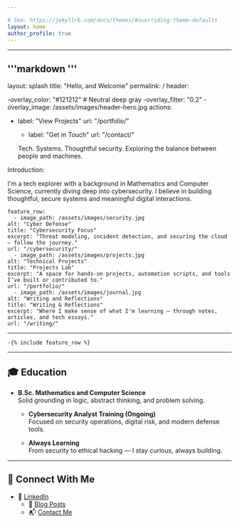 ```yaml
---

# See: https://jekyllrb.com/docs/themes/#overriding-theme-defaults
layout: home
author_profile: true
---
```

---
'''markdown '''
---

layout: splash
    title: "Hello, and Welcome"
    permalink: /
header:

-overlay_color: "#121212"  # Neutral deep gray
      -overlay_filter: "0.2"
      -overlay_image: /assets/images/header-hero.jpg
  actions:
  
 - label: "View Projects"
      url: "/portfolio/"
    - label: "Get in Touch"
      url: "/contact/"
      
     Tech. Systems. Thoughtful security. Exploring the balance between people and machines.
   
Introduction:

I'm a tech explorer with a background in Mathematics and Computer Science, currently diving deep into cybersecurity. I believe in building thoughtful, secure systems and meaningful digital interactions.

    feature_row:
      - image_path: /assets/images/security.jpg
    alt: "Cyber Defense"
    title: "Cybersecurity Focus"
    excerpt: "Threat modeling, incident detection, and securing the cloud — follow the journey."
    url: "/cybersecurity/"
      - image_path: /assets/images/projects.jpg
    alt: "Technical Projects"
    title: "Projects Lab"
    excerpt: "A space for hands-on projects, automation scripts, and tools I’ve built or contributed to."
    url: "/portfolio/"
      - image_path: /assets/images/journal.jpg
    alt: "Writing and Reflections"
    title: "Writing & Reflections"
    excerpt: "Where I make sense of what I'm learning — through notes, articles, and tech essays."
    url: "/writing/"
---

    -{% include feature_row %}

---

## 🎓 Education

- **B.Sc. Mathematics and Computer Science**  
      Solid grounding in logic, abstract thinking, and problem solving.

    - **Cybersecurity Analyst Training (Ongoing)**  
      Focused on security operations, digital risk, and modern defense tools.

    - **Always Learning**  
      From security to ethical hacking — I stay curious, always building.

---

## 💬 Connect With Me

 - 💼 [LinkedIn](https://linkedin.com/in/your-profile)
    - 🧠 [Blog Posts](/writing/)
    - 📬 [Contact Me](/contact/)


